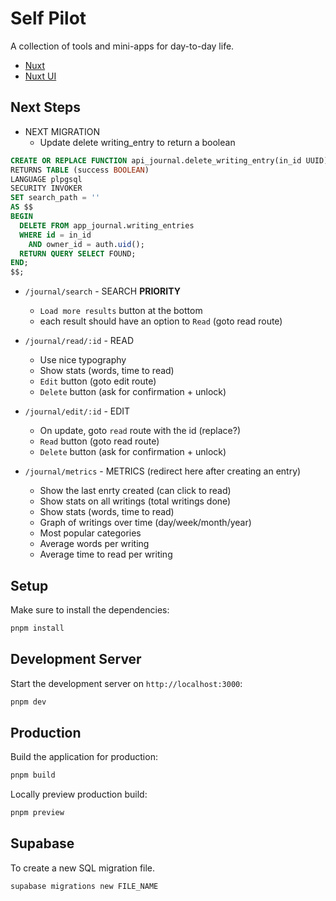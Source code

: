 # Self Pilot

A collection of tools and mini-apps for day-to-day life.

- [Nuxt](https://nuxt.com/docs/4.x/)
- [Nuxt UI](https://ui.nuxt.com/)

## Next Steps

- NEXT MIGRATION
  - Update delete writing_entry to return a boolean

```sql
CREATE OR REPLACE FUNCTION api_journal.delete_writing_entry(in_id UUID)
RETURNS TABLE (success BOOLEAN)
LANGUAGE plpgsql
SECURITY INVOKER
SET search_path = ''
AS $$
BEGIN
  DELETE FROM app_journal.writing_entries
  WHERE id = in_id
    AND owner_id = auth.uid();
  RETURN QUERY SELECT FOUND;
END;
$$;
```

- `/journal/search` - SEARCH **PRIORITY**
  - `Load more results` button at the bottom
  - each result should have an option to `Read` (goto read route)

- `/journal/read/:id` - READ
  - Use nice typography
  - Show stats (words, time to read)
  - `Edit` button (goto edit route)
  - `Delete` button (ask for confirmation + unlock)

- `/journal/edit/:id` - EDIT
  - On update, goto `read` route with the id (replace?)
  - `Read` button (goto read route)
  - `Delete` button (ask for confirmation + unlock)

- `/journal/metrics` - METRICS (redirect here after creating an entry)
  - Show the last enrty created (can click to read)
  - Show stats on all writings (total writings done)
  - Show stats (words, time to read)
  - Graph of writings over time (day/week/month/year)
  - Most popular categories
  - Average words per writing
  - Average time to read per writing

## Setup

Make sure to install the dependencies:

```bash
pnpm install
```

## Development Server

Start the development server on `http://localhost:3000`:

```bash
pnpm dev
```

## Production

Build the application for production:

```bash
pnpm build
```

Locally preview production build:

```bash
pnpm preview
```

## Supabase

To create a new SQL migration file.

```sh
supabase migrations new FILE_NAME
```
